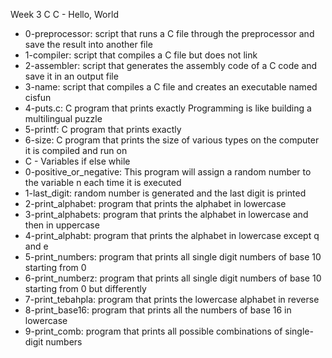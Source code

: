 Week 3 C
C - Hello, World
* 0-preprocessor: script that runs a C file through the preprocessor and save the result into another file
* 1-compiler: script that compiles a C file but does not link
* 2-assembler: script that generates the assembly code of a C code and save it in an output file
* 3-name: script that compiles a C file and creates an executable named cisfun
* 4-puts.c: C program that prints exactly Programming is like building a multilingual puzzle
* 5-printf: C program that prints exactly
* 6-size: C program that prints the size of various types on the computer it is compiled and run on
* C - Variables if else while
* 0-positive_or_negative: This program will assign a random number to the variable n each time it is executed
* 1-last_digit: random number is generated and the last digit is printed
* 2-print_alphabet: program that prints the alphabet in lowercase
* 3-print_alphabets: program that prints the alphabet in lowercase and then in uppercase
* 4-print_alphabt: program that prints the alphabet in lowercase except q and e
* 5-print_numbers: program that prints all single digit numbers of base 10 starting from 0
* 6-print_numberz: program that prints all single digit numbers of base 10 starting from 0 but differently
* 7-print_tebahpla: program that prints the lowercase alphabet in reverse
* 8-print_base16: program that prints all the numbers of base 16 in lowercase
* 9-print_comb: program that prints all possible combinations of single-digit numbers
